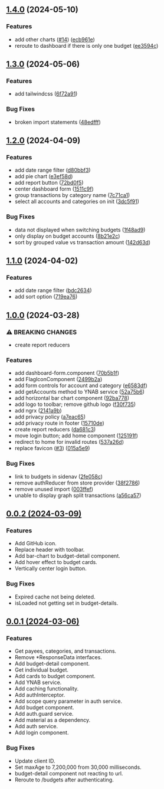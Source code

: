 ## [1.4.0](https://github.com/grantwforsythe/custom-reports-for-ynab/compare/1.3.0...1.4.0) (2024-05-10)

### Features

- add other charts ([#14](https://github.com/grantwforsythe/custom-reports-for-ynab/issues/14)) ([ecb961e](https://github.com/grantwforsythe/custom-reports-for-ynab/commit/ecb961ebed6e8633abb015330febf11be23d9594))
- reroute to dashboard if there is only one budget ([ee3594c](https://github.com/grantwforsythe/custom-reports-for-ynab/commit/ee3594c88f22a290c18309ab5cdcc4a40e4d11b2))

## [1.3.0](https://github.com/grantwforsythe/custom-reports-for-ynab/compare/1.2.0...1.3.0) (2024-05-06)

### Features

- add tailwindcss ([6f72a91](https://github.com/grantwforsythe/custom-reports-for-ynab/commit/6f72a91c5f3b8f7bf1bececc8e3ae6d3c91b5a09))

### Bug Fixes

- broken import statements ([48edfff](https://github.com/grantwforsythe/custom-reports-for-ynab/commit/48edfff2fe8b7e8979ce0c2f9309d5a7881f0dfe))

## [1.2.0](https://github.com/grantwforsythe/custom-reports-for-ynab/compare/1.1.0...1.2.0) (2024-04-09)

### Features

- add date range filter ([d80bbf3](https://github.com/grantwforsythe/custom-reports-for-ynab/commit/d80bbf36fc8e6db3c1b2f74ad0b9905fd95ed782))
- add pie chart ([e3ef58d](https://github.com/grantwforsythe/custom-reports-for-ynab/commit/e3ef58d773cd28caf0809e7fde9bac5a5b3b5335))
- add report button ([72bd0f5](https://github.com/grantwforsythe/custom-reports-for-ynab/commit/72bd0f5bec561755d5aca785feaf1980d9e30675))
- center dashboard form ([1511c9f](https://github.com/grantwforsythe/custom-reports-for-ynab/commit/1511c9f240d2f1416a8188427f3472e3e23e2b76))
- group transactions by category name ([7c71ca1](https://github.com/grantwforsythe/custom-reports-for-ynab/commit/7c71ca110e2cdc54b722132d7bd03b5770a7a24e))
- select all accounts and categories on init ([3dc5f91](https://github.com/grantwforsythe/custom-reports-for-ynab/commit/3dc5f91580c148a4a3458296ecc93910112cb08e))

### Bug Fixes

- data not displayed when switching budgets ([1f48ad9](https://github.com/grantwforsythe/custom-reports-for-ynab/commit/1f48ad9409a6de9e49668b3dcd3e02c759da0ccb))
- only display on budget accounts ([8b21e2c](https://github.com/grantwforsythe/custom-reports-for-ynab/commit/8b21e2ca845c0cd21f5df7b57f7805e02fe35eb0))
- sort by grouped value vs transaction amount ([142d63d](https://github.com/grantwforsythe/custom-reports-for-ynab/commit/142d63d83b4e5b6884b158e1042d8d24a4a6dfdc))

## [1.1.0](https://github.com/grantwforsythe/custom-reports-for-ynab/compare/1.0.0...1.1.0) (2024-04-02)

### Features

- add date range filter ([bdc2634](https://github.com/grantwforsythe/custom-reports-for-ynab/commit/bdc2634ef9f5c9401fa0f991b8cefda9b0cb3c6b))
- add sort option ([719ea76](https://github.com/grantwforsythe/custom-reports-for-ynab/commit/719ea76d893d88ea1b9af07d2457ac4ed5551cc5))

## [1.0.0](https://github.com/grantwforsythe/ynab-custom-reports/compare/0.0.2...1.0.0) (2024-03-28)

### ⚠ BREAKING CHANGES

- create report reducers

### Features

- add dashboard-form.component ([70b5b1f](https://github.com/grantwforsythe/ynab-custom-reports/commit/70b5b1fd39ecfcd1b8e20bf68d0d0f9f5852fc85))
- add FlagIconComponent ([2499b2a](https://github.com/grantwforsythe/ynab-custom-reports/commit/2499b2af1b2ddc7dbe80806201b6f8e0b6a750f4))
- add form controls for account and category ([e6583df](https://github.com/grantwforsythe/ynab-custom-reports/commit/e6583df8a28ee8e91b11cb137aa13d34f08dcadb))
- add getAccounts method to YNAB service ([52a75b6](https://github.com/grantwforsythe/ynab-custom-reports/commit/52a75b643c71a62f47225e5ba8a27fe892386a58))
- add horizontal bar chart component ([92ba778](https://github.com/grantwforsythe/ynab-custom-reports/commit/92ba778bf16b440a622d085ae206cc4fc6a309da))
- add logo to toolbar; remove github logo ([f30f735](https://github.com/grantwforsythe/ynab-custom-reports/commit/f30f7350ba1f638f909d657156e79f69cc7ba6b0))
- add ngrx ([2141a9b](https://github.com/grantwforsythe/ynab-custom-reports/commit/2141a9b89d2d058ce752ea537f0010df6599b4e8))
- add privacy policy ([a7eac65](https://github.com/grantwforsythe/ynab-custom-reports/commit/a7eac6574b2a31d733ec5a2540771914e85a9486))
- add privacy route in footer ([15710de](https://github.com/grantwforsythe/ynab-custom-reports/commit/15710def391c455cb8bd46408617c921d9b54906))
- create report reducers ([da681c3](https://github.com/grantwforsythe/ynab-custom-reports/commit/da681c3ba544fcdae9603e0f8e6e494f9b94e7f9))
- move login button; add home component ([125191f](https://github.com/grantwforsythe/ynab-custom-reports/commit/125191f328b345236cbd700ce257e08fed0ad8ef))
- redirect to home for invalid routes ([537a26d](https://github.com/grantwforsythe/ynab-custom-reports/commit/537a26ddd28044fdc537a69d4c3102201716e365))
- replace favicon ([#3](https://github.com/grantwforsythe/ynab-custom-reports/issues/3)) ([015a5e9](https://github.com/grantwforsythe/ynab-custom-reports/commit/015a5e9f48e1f914057a3493e6efe53ba14a5937))

### Bug Fixes

- link to budgets in sidenav ([2fe058c](https://github.com/grantwforsythe/ynab-custom-reports/commit/2fe058c1061335414e9e62d90c68ce27bc61d17f))
- remove authReducer from store provider ([38f2786](https://github.com/grantwforsythe/ynab-custom-reports/commit/38f2786abae319fd4a18881547efeb29e932bb76))
- remove unused import ([003ffef](https://github.com/grantwforsythe/ynab-custom-reports/commit/003ffef12325226b7a2a198c587b2cef103a5b77))
- unable to display graph split transactions ([a56ca57](https://github.com/grantwforsythe/ynab-custom-reports/commit/a56ca5754f75df2d6926cb916660053eef7c2742))

## [0.0.2 (2024-03-09)](https://github.com/grantwforsythe/ynab-custom-reports/compare/0.0.1...0.0.2)

### Features

- Add GitHub icon.
- Replace header with toolbar.
- Add bar-chart to budget-detail component.
- Add hover effect to budget cards.
- Vertically center login button.

### Bug Fixes

- Expired cache not being deleted.
- isLoaded not getting set in budget-details.

## [0.0.1 (2024-03-06)](https://github.com/grantwforsythe/ynab-custom-reports/commits/0.0.1)

### Features

- Get payees, categories, and transactions.
- Remove \*ResponseData interfaces.
- Add budget-detail component.
- Get individual budget.
- Add cards to budget component.
- Add YNAB service.
- Add caching functionality.
- Add authInterceptor.
- Add scope query parameter in auth service.
- Add budget component.
- Add auth.guard service.
- Add material as a dependency.
- Add auth service.
- Add login component.

### Bug Fixes

- Update client ID.
- Set maxAge to 7,200,000 from 30,000 milliseconds.
- budget-detail component not reacting to url.
- Reroute to /budgets after authenticating.
